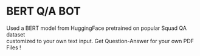 # BERT Q/A BOT
Used a BERT model from HuggingFace pretrained on popular Squad QA dataset \
customized to your own text input.
Get Question-Answer for your own PDF Files !
